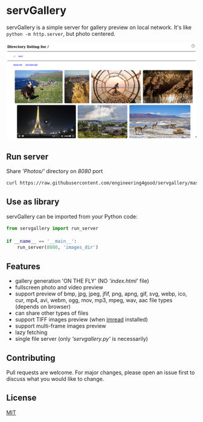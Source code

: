 # servGallery
servGallery is a simple server for gallery preview on local network.
It's like `python -m http.server`, but photo centered.

![screenshot](screenshot.png "servGallery screenshot")
## Run server
Share _'Photos/'_ directory on  _8080_ port
```bash
curl https://raw.githubusercontent.com/engineering4good/servgallery/master/servgallery.py | python3 - --directory=Photos/ 8080
```
## Use as library
servGallery can be imported from your Python code:
```python
from servgallery import run_server

if __name__ == '__main__':
    run_server(8080, 'images_dir')
```
## Features
- gallery generation 'ON THE FLY' (NO _'index.html'_ file)
- fullscreen photo and video preview
- support preview of bmp, jpg, jpeg, jfif, png, apng, gif, svg, webp, ico, cur, mp4, avi, webm, ogg, mov, mp3, mpeg, wav, aac file types (depends on browser)
- can share other types of files
- support TIFF images preview (when [imread](https://github.com/luispedro/imread) installed)
- support multi-frame images preview
- lazy fetching
- single file server (only _'servgallery.py'_ is necessarily)
## Contributing
Pull requests are welcome. For major changes, please open an issue first to discuss what you would like to change.
## License
[MIT](https://choosealicense.com/licenses/mit/)